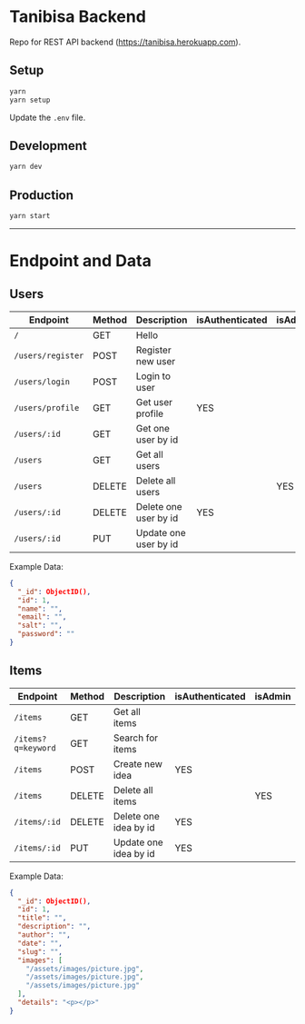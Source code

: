 # Tanibisa Backend

Repo for REST API backend (https://tanibisa.herokuapp.com).

## Setup

```sh
yarn
yarn setup
```

Update the `.env` file.

## Development

```sh
yarn dev
```

## Production

```sh
yarn start
```

---

# Endpoint and Data

## Users

| Endpoint          | Method | Description           | isAuthenticated | isAdmin |
| ----------------- | ------ | --------------------- | --------------- | ------- |
| `/`               | GET    | Hello                 |                 |         |
| `/users/register` | POST   | Register new user     |                 |         |
| `/users/login`    | POST   | Login to user         |                 |         |
| `/users/profile`  | GET    | Get user profile      | YES             |         |
| `/users/:id`      | GET    | Get one user by id    |                 |         |
| `/users`          | GET    | Get all users         |                 |         |
| `/users`          | DELETE | Delete all users      |                 | YES     |
| `/users/:id`      | DELETE | Delete one user by id | YES             |         |
| `/users/:id`      | PUT    | Update one user by id |                 |         |

Example Data:

```json
{
  "_id": ObjectID(),
  "id": 1,
  "name": "",
  "email": "",
  "salt": "",
  "password": ""
}
```

## Items

| Endpoint           | Method | Description           | isAuthenticated | isAdmin |
| ------------------ | ------ | --------------------- | --------------- | ------- |
| `/items`           | GET    | Get all items         |                 |         |
| `/items?q=keyword` | GET    | Search for items      |                 |         |
| `/items`           | POST   | Create new idea       | YES             |         |
| `/items`           | DELETE | Delete all items      |                 | YES     |
| `/items/:id`       | DELETE | Delete one idea by id | YES             |         |
| `/items/:id`       | PUT    | Update one idea by id | YES             |         |

Example Data:

```json
{
  "_id": ObjectID(),
  "id": 1,
  "title": "",
  "description": "",
  "author": "",
  "date": "",
  "slug": "",
  "images": [
    "/assets/images/picture.jpg",
    "/assets/images/picture.jpg",
    "/assets/images/picture.jpg"
  ],
  "details": "<p></p>"
}
```
